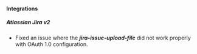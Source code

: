 
#### Integrations
##### Atlassian Jira v2
- Fixed an issue where the ***jira-issue-upload-file*** did not work properly with OAuth 1.0 configuration.
